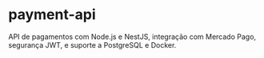 # payment-api
API de pagamentos com Node.js e NestJS, integração com Mercado Pago, segurança JWT, e suporte a PostgreSQL e Docker.
